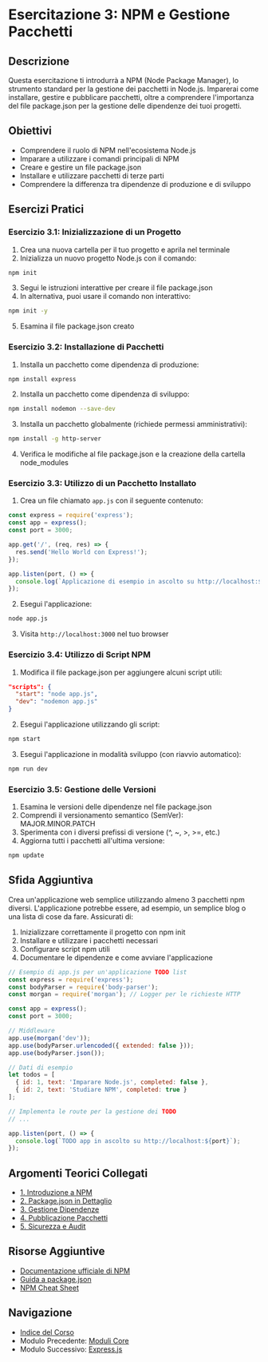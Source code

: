 # Esercitazione 3: NPM e Gestione Pacchetti

## Descrizione

Questa esercitazione ti introdurrà a NPM (Node Package Manager), lo strumento standard per la gestione dei pacchetti in Node.js. Imparerai come installare, gestire e pubblicare pacchetti, oltre a comprendere l'importanza del file package.json per la gestione delle dipendenze dei tuoi progetti.

## Obiettivi

- Comprendere il ruolo di NPM nell'ecosistema Node.js
- Imparare a utilizzare i comandi principali di NPM
- Creare e gestire un file package.json
- Installare e utilizzare pacchetti di terze parti
- Comprendere la differenza tra dipendenze di produzione e di sviluppo

## Esercizi Pratici

### Esercizio 3.1: Inizializzazione di un Progetto
1. Crea una nuova cartella per il tuo progetto e aprila nel terminale
2. Inizializza un nuovo progetto Node.js con il comando:

```bash
npm init
```

3. Segui le istruzioni interattive per creare il file package.json
4. In alternativa, puoi usare il comando non interattivo:

```bash
npm init -y
```

5. Esamina il file package.json creato

### Esercizio 3.2: Installazione di Pacchetti
1. Installa un pacchetto come dipendenza di produzione:

```bash
npm install express
```

2. Installa un pacchetto come dipendenza di sviluppo:

```bash
npm install nodemon --save-dev
```

3. Installa un pacchetto globalmente (richiede permessi amministrativi):

```bash
npm install -g http-server
```

4. Verifica le modifiche al file package.json e la creazione della cartella node_modules

### Esercizio 3.3: Utilizzo di un Pacchetto Installato
1. Crea un file chiamato `app.js` con il seguente contenuto:

```javascript
const express = require('express');
const app = express();
const port = 3000;

app.get('/', (req, res) => {
  res.send('Hello World con Express!');
});

app.listen(port, () => {
  console.log(`Applicazione di esempio in ascolto su http://localhost:${port}`);
});
```

2. Esegui l'applicazione:

```bash
node app.js
```

3. Visita `http://localhost:3000` nel tuo browser

### Esercizio 3.4: Utilizzo di Script NPM
1. Modifica il file package.json per aggiungere alcuni script utili:

```json
"scripts": {
  "start": "node app.js",
  "dev": "nodemon app.js"
}
```

2. Esegui l'applicazione utilizzando gli script:

```bash
npm start
```

3. Esegui l'applicazione in modalità sviluppo (con riavvio automatico):

```bash
npm run dev
```

### Esercizio 3.5: Gestione delle Versioni
1. Esamina le versioni delle dipendenze nel file package.json
2. Comprendi il versionamento semantico (SemVer): MAJOR.MINOR.PATCH
3. Sperimenta con i diversi prefissi di versione (^, ~, >, >=, etc.)
4. Aggiorna tutti i pacchetti all'ultima versione:

```bash
npm update
```

## Sfida Aggiuntiva
Crea un'applicazione web semplice utilizzando almeno 3 pacchetti npm diversi. L'applicazione potrebbe essere, ad esempio, un semplice blog o una lista di cose da fare. Assicurati di:

1. Inizializzare correttamente il progetto con npm init
2. Installare e utilizzare i pacchetti necessari
3. Configurare script npm utili
4. Documentare le dipendenze e come avviare l'applicazione

```javascript
// Esempio di app.js per un'applicazione TODO list
const express = require('express');
const bodyParser = require('body-parser');
const morgan = require('morgan'); // Logger per le richieste HTTP

const app = express();
const port = 3000;

// Middleware
app.use(morgan('dev'));
app.use(bodyParser.urlencoded({ extended: false }));
app.use(bodyParser.json());

// Dati di esempio
let todos = [
  { id: 1, text: 'Imparare Node.js', completed: false },
  { id: 2, text: 'Studiare NPM', completed: true }
];

// Implementa le route per la gestione dei TODO
// ...

app.listen(port, () => {
  console.log(`TODO app in ascolto su http://localhost:${port}`);
});
```

## Argomenti Teorici Collegati

- [1. Introduzione a NPM](./teoria/01-introduzione-npm.md)
- [2. Package.json in Dettaglio](./teoria/02-package-json.md)
- [3. Gestione Dipendenze](./teoria/03-gestione-dipendenze.md)
- [4. Pubblicazione Pacchetti](./teoria/04-pubblicazione-pacchetti.md)
- [5. Sicurezza e Audit](./teoria/05-sicurezza-audit.md)

## Risorse Aggiuntive

- [Documentazione ufficiale di NPM](https://docs.npmjs.com/)
- [Guida a package.json](https://docs.npmjs.com/cli/v7/configuring-npm/package-json)
- [NPM Cheat Sheet](https://www.freecodecamp.org/news/npm-cheat-sheet-most-common-commands-and-nvm/)

## Navigazione

- [Indice del Corso](../README.md)
- Modulo Precedente: [Moduli Core](../02-ModuliCore/README.md)
- Modulo Successivo: [Express.js](../04-Express/README.md)